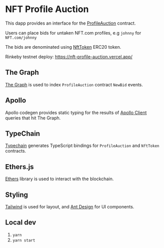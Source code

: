 # NFT Profile Auction

This dapp provides an interface for the [ProfileAuction](https://rinkeby.etherscan.io/address/0x7d4dde9418f2c2d2d895c09e81155e1ab08ae236#writeProxyContract) contract.

Users can place bids for untaken NFT.com profiles, e.g `johnny` for `NFT.com/johnny`

The bids are denominated using [NftToken](https://rinkeby.etherscan.io/address/0x38E5F095e1a4Bb02c87cb56E2b204E00f3bE5f8d#readProxyContract) ERC20 token.

Rinkeby testnet deploy: https://nft-profile-auction.vercel.app/

## The Graph

[The Graph](https://thegraph.com/docs/developer/quick-start) is used to index `ProfileAuction` contract `NewBid` events.

## Apollo

Apollo codegen provides static typing for the results of [Apollo Client](https://www.apollographql.com/docs/react) queries that hit The Graph.

## TypeChain

[Typechain](https://github.com/ethereum-ts/TypeChain) generates TypeScript bindings for `ProfileAuction` and `NftToken` contracts.

## Ethers.js

[Ethers](https://docs.ethers.io/) library is used to interact with the blockchain.

## Styling

[Tailwind](https://tailwindcss.com/) is used for layout, and [Ant Design](https://ant.design/) for UI components.

## Local dev

1. `yarn`
2. `yarn start`
